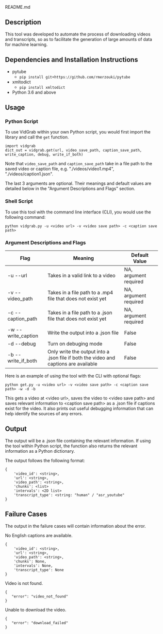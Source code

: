 README.md

## Description
This tool was developed to automate the process of downloading videos and transcripts, so as to facilitate the generation of large amounts of data for machine learning.

## Dependencies and Installation Instructions

* pytube
    * `pip install git+https://github.com/rmerzouki/pytube`
* xmltodict
    * `pip install xmltodict`
* Python 3.6 and above

## Usage

### Python Script
To use VidGrab within your own Python script, you would first import the library and call the `get` function.
~~~
import vidgrab
dict_out = vidgrab.get(url, video_save_path, caption_save_path, write_caption, debug, write_if_both)
~~~
Note that `video_save_path` and `caption_save_path` take in a file path to the saved video or caption file, e.g. "./videos/video1.mp4", "./videos/caption1.json".

The last 3 arguments are optional. Their meanings and default values are detailed below in the "Argument Descriptions and Flags" section.

### Shell Script
To use this tool with the command line interface (CLI), you would use the following command:
```
python vidgrab.py -u <video url> -v <video save path> -c <caption save path>
```
### Argument Descriptions and Flags
| Flag               | Meaning     | Default Value |
| ------------------ | ----------- | ------------- |
| -u --url           | Takes in a valid link to a video  | NA, argument required |
| -v --video_path    | Takes in a file path to a .mp4 file that does not exist yet | NA, argument required |
| -c --caption_path  | Takes in a file path to a .json file that does not exist yet | NA, argument required |
| -w --write_caption | Write the output into a .json file  | False |
| -d --debug         | Turn on debuging mode  | False |
| -b --write_if_both | Only write the output into a .json file if both the video and captions are available | False |

Here is an example of using the tool with the CLI with optional flags:
```
python get.py -u <video url> -v <video save path> -c <caption save path> -w -d -b
```
This gets a video at \<video url\>, saves the video to \<video save path\> and saves relevant information to \<caption save path\> as a .json file if captions exist for the video. It also prints out useful debugging information that can help identify the sources of any errors.

## Output
The output will be a .json file containing the relevant information. If using the tool within Python script, the function also returns the relevant information as a Python dictionary.

The output follows the following format:
~~~~
{
    'video_id': <string>,
    'url': <string>,
    'video_path': <string>,
    'chunks': <list>
    'intervals': <2D list>
    'transcript_type': <string: "human" / "asr_youtube"
}
~~~~

## Failure Cases
The output in the failure cases will contain information about the error.

No English captions are available.
~~~~
{
    'video_id': <string>,
    'url': <string>,
    'video_path': <string>,
    'chunks': None,
    'intervals': None,
    'transcript_type': None
}
~~~~

Video is not found.
~~~~
{
   "error": "video_not_found"
}
~~~~

Unable to download the video.
~~~~
{
   "error": "download_failed"
}
~~~~

